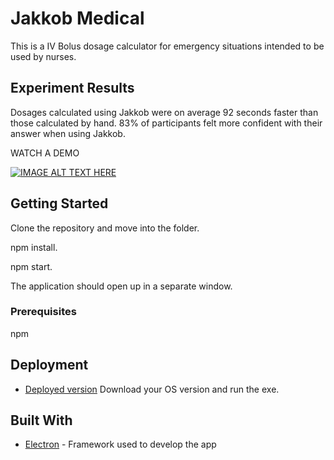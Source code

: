 # Jakkob Medical

This is a IV Bolus dosage calculator for emergency situations intended to be used by nurses.

## Experiment Results
Dosages calculated using Jakkob were on average 92 seconds faster than those calculated by hand. 83% of participants felt more confident with their answer when using Jakkob.

WATCH A DEMO

[![IMAGE ALT TEXT HERE](https://img.youtube.com/vi/EIXw1BB6dso/0.jpg)](https://www.youtube.com/watch?v=EIXw1BB6dso)

## Getting Started

Clone the repository and move into the folder.

npm install.

npm start.

The application should open up in a separate window.

### Prerequisites

npm

## Deployment

- [Deployed version](https://drive.google.com/drive/u/0/folders/1IBlPF2HFQeZSdIh48Swzt9I45mMX8Nr1)
Download your OS version and run the exe.

## Built With

- [Electron](https://www.electronjs.org/docs) - Framework used to develop the app
